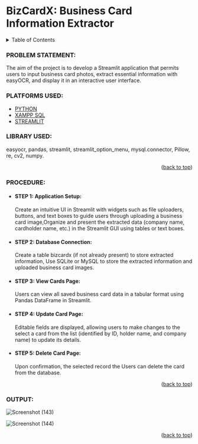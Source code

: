 <a name="readme-top"></a>
#   __BizCardX: Business Card Information Extractor__

<!-- TABLE OF CONTENTS -->
<details>
  <summary>Table of Contents</summary>
  <ol>
    <li>
      <a href="#problem-statement">PROBLEM STATEMENT</a>
    </li>
    <li>
      <a href="#platforms-used">PLATFORMS USED</a>
    </li>
    <li><a href="#library-used">LIBRARY USED</a></li>
    <li><a href="#procedure">PROCEDURE</a></li>
    <li><a href="#output">OUTPUT</a></li>
  </ol>
</details>

<!-- PROBLEM STATEMENT -->
### PROBLEM STATEMENT:
The aim of the project is to develop a Streamlit application that permits users to input business card photos, extract essential information with easyOCR, and display it in an interactive user interface.

<!-- PLATFORMS USED -->
### PLATFORMS USED:

* [PYTHON](https://www.python.org/)
* [XAMPP SQL](https://www.apachefriends.org/index.html)
* [STREAMLIT](https://streamlit.io/)
  
<!-- LIBRARY USED -->
### LIBRARY USED:
easyocr, pandas, streamlit, streamlit_option_menu, mysql.connector, Pillow, re, cv2, numpy.

<p align="right">(<a href="#readme-top">back to top</a>)</p>

<!-- PROCEDURE -->
### PROCEDURE:
* #### __STEP 1:__ Application Setup:
   Create an intuitive UI in Streamlit with widgets such as file uploaders, buttons, and text boxes to guide users through uploading a business card image,Organize and present the         extracted data (company name, cardholder name, etc.) in the Streamlit GUI using tables or text boxes.

* #### __STEP 2:__ Database Connection:
  Create a table bizcardx (if not already present) to store extracted information, Use SQLite or MySQL to store the extracted information and uploaded business card images.
  
* #### __STEP 3:__ View Cards Page:
  Users can view all saved business card data in a tabular format using Pandas DataFrame in Streamlit.
  
* #### __STEP 4:__ Update Card Page:
  Editable fields are displayed, allowing users to make changes to the select a card from the list (identified by ID, holder name, and company name) to update its details.
  
* #### __STEP 5:__ Delete Card Page:
  Upon confirmation, the selected record the Users can delete the card from the database.
  
<p align="right">(<a href="#readme-top">back to top</a>)</p>

<!-- OUTPUT -->
### OUTPUT:
   ![Screenshot (143)](https://github.com/user-attachments/assets/72b44683-ebf0-42c2-b26d-20bac6050091)

  ![Screenshot (144)](https://github.com/user-attachments/assets/485e5638-f01f-4a4f-9232-2cea8488decb)

   
<p align="right">(<a href="#readme-top">back to top</a>)</p>


